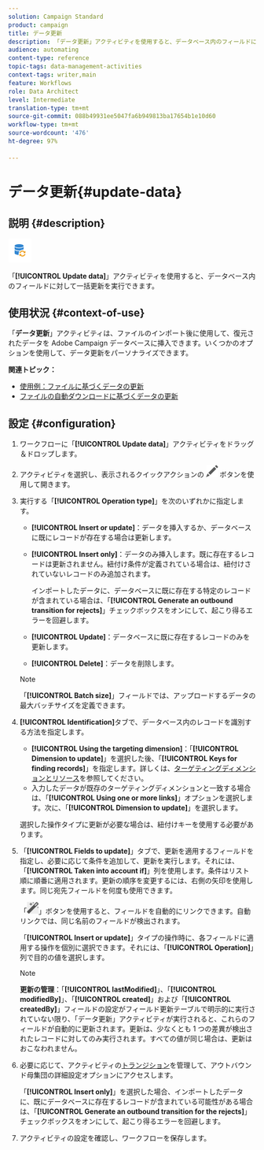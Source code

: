 ```yaml
---
solution: Campaign Standard
product: campaign
title: データ更新
description: 「データ更新」アクティビティを使用すると、データベース内のフィールドに対して一括更新を実行できます。
audience: automating
content-type: reference
topic-tags: data-management-activities
context-tags: writer,main
feature: Workflows
role: Data Architect
level: Intermediate
translation-type: tm+mt
source-git-commit: 088b49931ee5047fa6b949813ba17654b1e10d60
workflow-type: tm+mt
source-wordcount: '476'
ht-degree: 97%

---
```



# データ更新{#update-data}

## 説明 {#description}

![](assets/data_update.png)

「**[!UICONTROL Update data]**」アクティビティを使用すると、データベース内のフィールドに対して一括更新を実行できます。

## 使用状況 {#context-of-use}

「**データ更新**」アクティビティは、ファイルのインポート後に使用して、復元されたデータを Adobe Campaign データベースに挿入できます。いくつかのオプションを使用して、データ更新をパーソナライズできます。

**関連トピック：**

* [使用例：ファイルに基づくデータの更新](../../automating/using/update-database-file.md)
* [ファイルの自動ダウンロードに基づくデータの更新](../../automating/using/update-data-automatic-download.md)

## 設定 {#configuration}

1. ワークフローに「**[!UICONTROL Update data]**」アクティビティをドラッグ＆ドロップします。
1. アクティビティを選択し、表示されるクイックアクションの ![](assets/edit_darkgrey-24px.png) ボタンを使用して開きます。
1. 実行する「**[!UICONTROL Operation type]**」を次のいずれかに指定します。

   * **[!UICONTROL Insert or update]**：データを挿入するか、データベースに既にレコードが存在する場合は更新します。
   * **[!UICONTROL Insert only]**：データのみ挿入します。既に存在するレコードは更新されません。紐付け条件が定義されている場合は、紐付けされていないレコードのみ追加されます。

      インポートしたデータに、データベースに既に存在する特定のレコードが含まれている場合は、「**[!UICONTROL Generate an outbound transition for rejects]**」チェックボックスをオンにして、起こり得るエラーを回避します。

   * **[!UICONTROL Update]**：データベースに既に存在するレコードのみを更新します。
   * **[!UICONTROL Delete]**：データを削除します。

   >[!NOTE]
   >
   >「**[!UICONTROL Batch size]**」フィールドでは、アップロードするデータの最大バッチサイズを定義できます。

1. **[!UICONTROL Identification]**&#x200B;タブで、データベース内のレコードを識別する方法を指定します。

   * **[!UICONTROL Using the targeting dimension]**：「**[!UICONTROL Dimension to update]**」を選択した後、「**[!UICONTROL Keys for finding records]**」を指定します。詳しくは、[ターゲティングディメンションとリソース](../../automating/using/query.md#targeting-dimensions-and-resources)を参照してください。
   * 入力したデータが既存のターゲティングディメンションと一致する場合は、「**[!UICONTROL Using one or more links]**」オプションを選択します。次に、「**[!UICONTROL Dimension to update]**」を選択します。

   選択した操作タイプに更新が必要な場合は、紐付けキーを使用する必要があります。

1. 「**[!UICONTROL Fields to update]**」タブで、更新を適用するフィールドを指定し、必要に応じて条件を追加して、更新を実行します。それには、「**[!UICONTROL Taken into account if]**」列を使用します。条件はリスト順に順番に適用されます。更新の順序を変更するには、右側の矢印を使用します。同じ宛先フィールドを何度も使用できます。

   「![](assets/wkf_magic_wand-24px.png)」ボタンを使用すると、フィールドを自動的にリンクできます。自動リンクでは、同じ名前のフィールドが検出されます。

   「**[!UICONTROL Insert or update]**」タイプの操作時に、各フィールドに適用する操作を個別に選択できます。それには、「**[!UICONTROL Operation]**」列で目的の値を選択します。

   >[!NOTE]
   >
   >**更新の管理**：「**[!UICONTROL lastModified]**」、「**[!UICONTROL modifiedBy]**」、「**[!UICONTROL created]**」および「**[!UICONTROL createdBy]**」フィールドの設定がフィールド更新テーブルで明示的に実行されていない限り、「データ更新」アクティビティが実行されると、これらのフィールドが自動的に更新されます。更新は、少なくとも 1 つの差異が検出されたレコードに対してのみ実行されます。すべての値が同じ場合は、更新はおこなわれません。

1. 必要に応じて、アクティビティの[トランジション](../../automating/using/activity-properties.md)を管理して、アウトバウンド母集団の詳細設定オプションにアクセスします。

   「**[!UICONTROL Insert only]**」を選択した場合、インポートしたデータに、既にデータベースに存在するレコードが含まれている可能性がある場合は、「**[!UICONTROL Generate an outbound transition for the rejects]**」チェックボックスをオンにして、起こり得るエラーを回避します。

1. アクティビティの設定を確認し、ワークフローを保存します。
